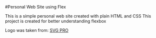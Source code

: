 #Personal Web Site using Flex

This is a simple personal web site created with plain HTML and CSS
This project is created for better understanding flexbox

Logo was taken from: [SVG PRO](https://www.svgrepo.com/svg/108698/pixelated-person)
